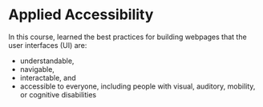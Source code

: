 # Applied Accessibility

In this course, learned the best practices for building webpages that the user interfaces (UI) are:
* understandable,
* navigable,
* interactable, and
* accessible
to everyone, including people with visual, auditory, mobility, or cognitive disabilities
